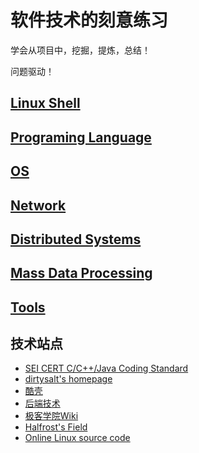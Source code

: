 # 软件技术的刻意练习

学会从项目中，挖掘，提炼，总结！

问题驱动！

## [Linux Shell](https://github.com/steveLauwh/The-deliberate-practice-of-software-technology/tree/master/Linux%20Shell)

## [Programing Language](https://github.com/steveLauwh/The-deliberate-practice-of-software-technology/tree/master/Programing%20Language)

## [OS](https://github.com/steveLauwh/The-deliberate-practice-of-software-technology/tree/master/OS)

## [Network](https://github.com/steveLauwh/The-deliberate-practice-of-software-technology/tree/master/Network)

## [Distributed Systems](https://github.com/steveLauwh/The-deliberate-practice-of-software-technology/tree/master/Distributed%20Systems)

## [Mass Data Processing](https://github.com/steveLauwh/The-deliberate-practice-of-software-technology/tree/master/Mass%20Data%20Processing)

## [Tools](https://github.com/steveLauwh/The-deliberate-practice-of-software-technology/tree/master/Tools)


## 技术站点

* [SEI CERT C/C++/Java Coding Standard](https://wiki.sei.cmu.edu/confluence/display/c/SEI+CERT+C+Coding+Standard)
* [dirtysalt's homepage](http://dirlt.com/html/index.html)
* [酷壳](https://coolshell.cn/)
* [后端技术](https://timyang.net/)
* [极客学院Wiki](http://wiki.jikexueyuan.com/)
* [Halfrost's Field](https://halfrost.com/)
* [Online Linux source code](https://elixir.bootlin.com/linux/latest/source)
